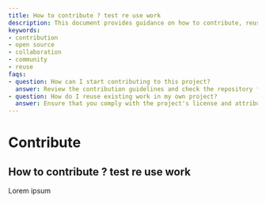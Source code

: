 ```yaml
---
title: How to contribute ? test re use work
description: This document provides guidance on how to contribute, reuse, and build upon existing work within a project. It offers step-by-step instructions to help new and existing contributors engage effectively.
keywords:
- contribution
- open source
- collaboration
- community
- reuse
faqs:
- question: How can I start contributing to this project?
  answer: Review the contribution guidelines and check the repository for open issues or areas where help is needed. Submit your suggestions or changes via pull requests.
- question: How do I reuse existing work in my own project?
  answer: Ensure that you comply with the project's license and attribution requirements. Copy or adapt relevant components as documented, and cite the original source as necessary.
---
```

# Contribute

## How to contribute ?  test re use work

Lorem ipsum
